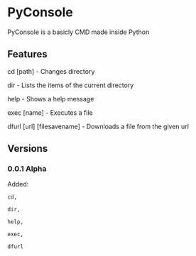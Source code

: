 # PyConsole

PyConsole is a basicly CMD made inside Python

## Features

cd [path] - Changes directory

dir - Lists the items of the current directory

help - Shows a help message

exec [name] - Executes a file

dfurl [url] [filesavename] - Downloads a file from the given url

## Versions

### 0.0.1 Alpha

Added:

    cd,

    dir,

    help,

    exec,

    dfurl